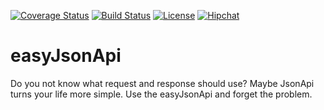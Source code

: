 [![Coverage Status](https://coveralls.io/repos/bitbucket/easyjsonapi/easyjsonapi/badge.svg?branch=master)](https://coveralls.io/bitbucket/easyjsonapi/easyjsonapi?branch=master)
[![Build Status](https://travis-ci.org/easyJsonApi/easyJsonApi.svg?branch=master)](https://travis-ci.org/easyJsonApi/easyJsonApi)
[![License](https://img.shields.io/badge/licence-Apache-blue.svg?style=flat)](https://opensource.org/licenses/Apache-2.0)
[![Hipchat](https://img.shields.io/badge/chat-Hipchat-green.svg?style=flat)](https://easy-json-api.hipchat.com)

# easyJsonApi
Do you not know what request and response should use? Maybe JsonApi turns your life more simple. Use the easyJsonApi and forget the problem. 
